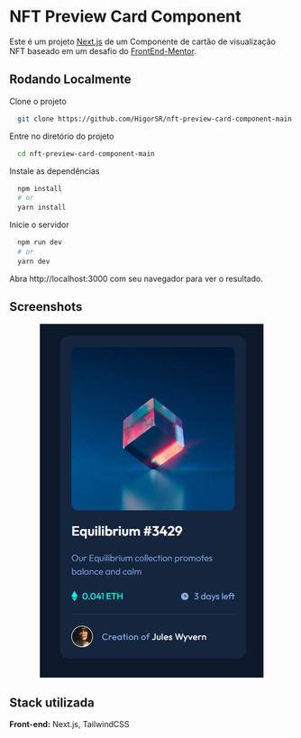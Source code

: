 # NFT Preview Card Component

Este é um projeto [Next.js](https://nextjs.org/) de um Componente de cartão de visualização NFT baseado em um desafio do [FrontEnd-Mentor](https://www.frontendmentor.io/challenges/nft-preview-card-component-SbdUL_w0U).

## Rodando Localmente

Clone o projeto

```bash
  git clone https://github.com/HigorSR/nft-preview-card-component-main.git
```

Entre no diretório do projeto

```bash
  cd nft-preview-card-component-main
```

Instale as dependências

```bash
  npm install
  # or
  yarn install
```

Inicie o servidor

```bash
  npm run dev
  # or
  yarn dev
```

Abra http://localhost:3000 com seu navegador para ver o resultado.

## Screenshots

<div align="center">
  <img height="50%" src="./public/assets/preview.png">
</div>

## Stack utilizada

**Front-end:** Next.js, TailwindCSS
